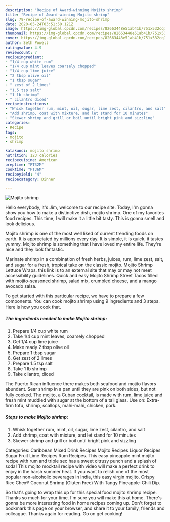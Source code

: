 ```yaml
---
description: "Recipe of Award-winning Mojito shrimp"
title: "Recipe of Award-winning Mojito shrimp"
slug: 79-recipe-of-award-winning-mojito-shrimp
date: 2020-05-24T03:51:50.121Z
image: https://img-global.cpcdn.com/recipes/82663448e51ab41b/751x532cq70/mojito-shrimp-recipe-main-photo.jpg
thumbnail: https://img-global.cpcdn.com/recipes/82663448e51ab41b/751x532cq70/mojito-shrimp-recipe-main-photo.jpg
cover: https://img-global.cpcdn.com/recipes/82663448e51ab41b/751x532cq70/mojito-shrimp-recipe-main-photo.jpg
author: Seth Powell
ratingvalue: 4.9
reviewcount: 7
recipeingredient:
- "1/4 cup white rum"
- "1/4 cup mint leaves coarsely chopped"
- "1/4 cup lime juice"
- "2 tbsp olive oil"
- "1 tbsp sugar"
- " zest of 2 limes"
- "1.5 tsp salt"
- "1 lb shrimp"
- " cilantro diced"
recipeinstructions:
- "Whisk together rum, mint, oil, sugar, lime zest, cilantro, and salt"
- "Add shrimp, coat with mixture, and let stand for 10 minutes"
- "Skewer shrimp and grill or boil until bright pink and sizzling"
categories:
- Recipe
tags:
- mojito
- shrimp

katakunci: mojito shrimp 
nutrition: 123 calories
recipecuisine: American
preptime: "PT32M"
cooktime: "PT36M"
recipeyield: "4"
recipecategory: Dinner

---
```



![Mojito shrimp](https://img-global.cpcdn.com/recipes/82663448e51ab41b/751x532cq70/mojito-shrimp-recipe-main-photo.jpg)

Hello everybody, it's Jim, welcome to our recipe site. Today, I'm gonna show you how to make a distinctive dish, mojito shrimp. One of my favorites food recipes. This time, I will make it a little bit tasty. This is gonna smell and look delicious.

Mojito shrimp is one of the most well liked of current trending foods on earth. It is appreciated by millions every day. It is simple, it is quick, it tastes yummy. Mojito shrimp is something that I have loved my entire life. They're nice and they look fantastic.

Marinate shrimp in a combination of fresh herbs, juices, rum, lime zest, salt, and sugar for a fresh, tropical take on the classic mojito. Mojito Shrimp Lettuce Wraps. this link is to an external site that may or may not meet accessibility guidelines. Quick and easy Mojito Shrimp Street Tacos filled with mojito-seasoned shrimp, salad mix, crumbled cheese, and a mango avocado salsa.


To get started with this particular recipe, we have to prepare a few components. You can cook mojito shrimp using 9 ingredients and 3 steps. Here is how you cook that.

<!--inarticleads1-->

##### The ingredients needed to make Mojito shrimp:

1. Prepare 1/4 cup white rum
1. Take 1/4 cup mint leaves, coarsely chopped
1. Get 1/4 cup lime juice
1. Make ready 2 tbsp olive oil
1. Prepare 1 tbsp sugar
1. Get  zest of 2 limes
1. Prepare 1.5 tsp salt
1. Take 1 lb shrimp
1. Take  cilantro, diced


The Puerto Rican influence there makes both seafood and mojito flavors abundant. Sear shrimp in a pan until they are pink on both sides, but not fully cooked. The mojito, a Cuban cocktail, is made with rum, lime juice and fresh mint muddled with sugar at the bottom of a tall glass. Use on: Extra-firm tofu, shrimp, scallops, mahi-mahi, chicken, pork. 

<!--inarticleads2-->

##### Steps to make Mojito shrimp:

1. Whisk together rum, mint, oil, sugar, lime zest, cilantro, and salt
1. Add shrimp, coat with mixture, and let stand for 10 minutes
1. Skewer shrimp and grill or boil until bright pink and sizzling


Categories: Caribbean Mixed Drink Recipes Mojito Recipes Liquor Recipes Sugar Fruit Lime Recipes Rum Recipes. This easy pineapple mint mojito recipe with rum and triple sec has a sweet citrusy punch and a splash of soda! This mojito mocktail recipe with video will make a perfect drink to enjoy in the harsh summer heat. If you want to relish one of the most popular non-alcoholic beverages in India, this easy virgin mojito. Crispy Rice Chex® Coconut Shrimp (Gluten Free) With Tangy Pineapple-Chili Dip. 

So that's going to wrap this up for this special food mojito shrimp recipe. Thanks so much for your time. I'm sure you will make this at home. There's gonna be more interesting food in home recipes coming up. Don't forget to bookmark this page on your browser, and share it to your family, friends and colleague. Thanks again for reading. Go on get cooking!
